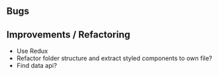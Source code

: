 ## Bugs

## Improvements / Refactoring
- Use Redux
- Refactor folder structure and extract styled components to own file?
- Find data api?